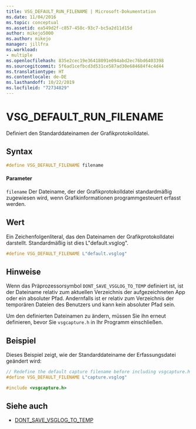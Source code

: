 ```yaml
---
title: VSG_DEFAULT_RUN_FILENAME | Microsoft-Dokumentation
ms.date: 11/04/2016
ms.topic: conceptual
ms.assetid: ea549d2f-c857-458c-93c7-bc5a2d11d15d
author: mikejo5000
ms.author: mikejo
manager: jillfra
ms.workload:
- multiple
ms.openlocfilehash: 835e2cec19e36418091e094abd2ec76bd6403398
ms.sourcegitcommit: 5f6ad1cefbcd3d531ce587ad30e684684f4c4d44
ms.translationtype: HT
ms.contentlocale: de-DE
ms.lasthandoff: 10/22/2019
ms.locfileid: "72734829"
---
```

# <a name="vsg_default_run_filename"></a>VSG_DEFAULT_RUN_FILENAME
Definiert den Standarddateinamen der Grafikprotokolldatei.

## <a name="syntax"></a>Syntax

```C++
#define VSG_DEFAULT_FILENAME filename
```

#### <a name="parameters"></a>Parameter
 `filename` Der Dateiname, der der Grafikprotokolldatei standardmäßig zugewiesen wird, wenn Grafikinformationen programmgesteuert erfasst werden.

## <a name="value"></a>Wert
 Ein Zeichenfolgenliteral, das den Dateinamen der Grafikprotokolldatei darstellt. Standardmäßig ist dies L"default.vsglog".

```C++
#define VSG_DEFAULT_FILENAME L"default.vsglog"
```

## <a name="remarks"></a>Hinweise
 Wenn das Präprozessorsymbol `DONT_SAVE_VSGLOG_TO_TEMP` definiert ist, ist der Dateiname relativ zum aktuellen Verzeichnis der aufgezeichneten App oder ein absoluter Pfad. Andernfalls ist er relativ zum Verzeichnis der temporären Dateien des Benutzers und kann kein absoluter Pfad sein.

 Um den definierten Dateinamen zu ändern, müssen Sie ihn erneut definieren, bevor Sie `vsgcapture.h` in Ihr Programm einschließen.

## <a name="example"></a>Beispiel
 Dieses Beispiel zeigt, wie der Standarddateiname der Erfassungsdatei geändert wird:

```C++
// Redefine the default capture filename before including vsgcapture.h
#define VSG_DEFAULT_FILENAME L"capture.vsglog"

#include <vsgcapture.h>
```

## <a name="see-also"></a>Siehe auch
- [DONT_SAVE_VSGLOG_TO_TEMP](dont-save-vsglog-to-temp.md)